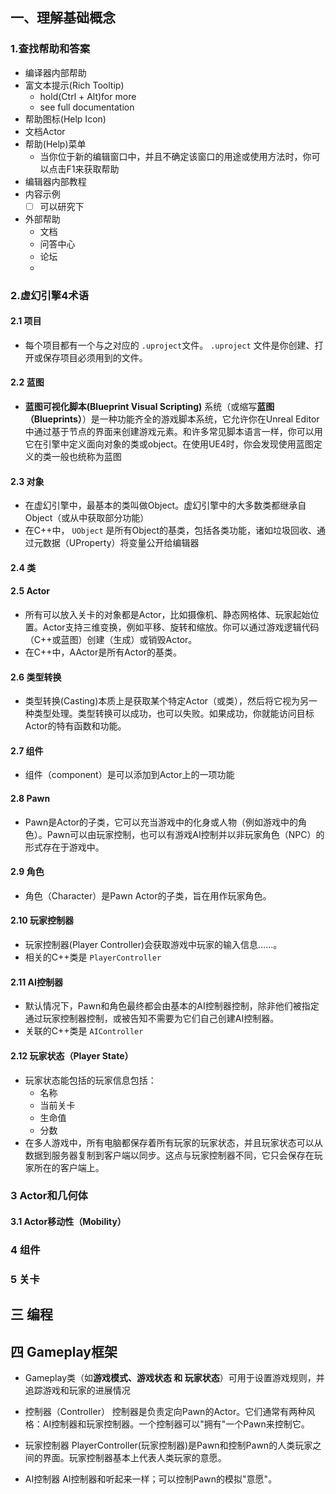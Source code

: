 ## 一、理解基础概念

### 1.查找帮助和答案

- 编译器内部帮助
- 富文本提示(Rich Tooltip)
  - hold(Ctrl + Alt)for more
  - see full documentation
- 帮助图标(Help Icon)
- 文档Actor
- 帮助(Help)菜单
  - 当你位于新的编辑窗口中，并且不确定该窗口的用途或使用方法时，你可以点击F1来获取帮助
- 编辑器内部教程
- 内容示例
  - [ ] 可以研究下
- 外部帮助
  - 文档
  - 问答中心
  - 论坛
  - 
### 2.虚幻引擎4术语

#### 2.1 项目
- 每个项目都有一个与之对应的 ``` .uproject ```文件。 ``` .uproject ``` 文件是你创建、打开或保存项目必须用到的文件。

#### 2.2 蓝图
- **蓝图可视化脚本(Blueprint Visual Scripting)** 系统（或缩写**蓝图（Blueprints）**）是一种功能齐全的游戏脚本系统，它允许你在Unreal Editor中通过基于节点的界面来创建游戏元素。和许多常见脚本语言一样，你可以用它在引擎中定义面向对象的类或object。在使用UE4时，你会发现使用蓝图定义的类一般也统称为蓝图

#### 2.3 对象
- 在虚幻引擎中，最基本的类叫做Object。虚幻引擎中的大多数类都继承自Object（或从中获取部分功能）
- 在C++中， ``` UObject ``` 是所有Object的基类，包括各类功能，诸如垃圾回收、通过元数据（UProperty）将变量公开给编辑器

#### 2.4 类

#### 2.5 Actor
- 所有可以放入关卡的对象都是Actor，比如摄像机、静态网格体、玩家起始位置。Actor支持三维变换，例如平移、旋转和缩放。你可以通过游戏逻辑代码（C++或蓝图）创建（生成）或销毁Actor。
- 在C++中，AActor是所有Actor的基类。

#### 2.6 类型转换
- 类型转换(Casting)本质上是获取某个特定Actor（或类），然后将它视为另一种类型处理。类型转换可以成功，也可以失败。如果成功，你就能访问目标Actor的特有函数和功能。

#### 2.7 组件
- 组件（component）是可以添加到Actor上的一项功能


#### 2.8 Pawn
- Pawn是Actor的子类，它可以充当游戏中的化身或人物（例如游戏中的角色）。Pawn可以由玩家控制，也可以有游戏AI控制并以非玩家角色（NPC）的形式存在于游戏中。

#### 2.9 角色
- 角色（Character）是Pawn Actor的子类，旨在用作玩家角色。

#### 2.10 玩家控制器
- 玩家控制器(Player Controller)会获取游戏中玩家的输入信息……。
- 相关的C++类是 ``` PlayerController ```

#### 2.11 AI控制器
- 默认情况下，Pawn和角色最终都会由基本的AI控制器控制，除非他们被指定通过玩家控制器控制，或被告知不需要为它们自己创建AI控制器。
- 关联的C++类是 ``` AIController ```

#### 2.12 玩家状态（Player State）
- 玩家状态能包括的玩家信息包括：
  - 名称
  - 当前关卡
  - 生命值
  - 分数
- 在多人游戏中，所有电脑都保存着所有玩家的玩家状态，并且玩家状态可以从数据到服务器复制到客户端以同步。这点与玩家控制器不同，它只会保存在玩家所在的客户端上。


### 3 Actor和几何体

#### 3.1 Actor移动性（Mobility）

### 4 组件

### 5 关卡


## 三 编程

## 四 Gameplay框架
- Gameplay类（如**游戏模式、游戏状态 和 玩家状态**）可用于设置游戏规则，并追踪游戏和玩家的进展情况

- 控制器（Controller）
  控制器是负责定向Pawn的Actor。它们通常有两种风格：AI控制器和玩家控制器。一个控制器可以"拥有"一个Pawn来控制它。

- 玩家控制器
  PlayerController(玩家控制器)是Pawn和控制Pawn的人类玩家之间的界面。玩家控制器基本上代表人类玩家的意愿。

- AI控制器
  AI控制器和听起来一样；可以控制Pawn的模拟"意愿"。

